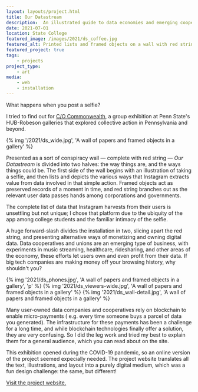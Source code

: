 ```yaml
---
layout: layouts/project.html
title: Our Datastream
description:  An illustrated guide to data economies and emerging cooperatives.
date: 2021-07-01
location: State College
featured_image: /images/2021/ds_coffee.jpg
featured_alt: Printed lists and framed objects on a wall with red string.
featured_project: true
tags: 
    - projects
project_type:
    - art
media: 
    - web
    - installation
---
```


What happens when you post a selfie? 

I tried to find out for [C/O Commonwealth](https://www.collegian.psu.edu/news/campus/c-o-commonwealth-in-penn-states-hub-galleries-brings-focus-to-unjust-systems-of-power/article_d4875d3e-dac7-11eb-8c63-9bfb0b555590.html), a group exhibition at Penn State's HUB-Robeson galleries that explored collective action in Pennsylvania and beyond. 

{% img '/2021/ds_wide.jpg', 'A wall of papers and framed objects in a gallery' %}

Presented as a sort of conspiracy wall — complete with red string — _Our Datastream_ is divided into two halves: the way things are, and the ways things could be. The first side of the wall begins with an illustration of taking a selfie, and then lists and depicts the various ways that Instagram extracts value from data involved in that simple action. Framed objects act as preserved records of a moment in time, and red string branches out as the relevant user data passes hands among corporations and governments. 

The complete list of data that Instagram harvests from their users is unsettling but not unique; I chose that platform due to the ubiquity of the app among college students and the familiar intimacy of the selfie.

A huge forward-slash divides the installation in two, slicing apart the red string, and presenting alternative ways of monetizing and owning digital data. Data cooperatives and unions are an emerging type of business, with experiments in music streaming, healthcare, ridesharing, and other areas of the economy, these efforts let users own and even profit from their data. If big tech companies are making money off your browsing history, why shouldn't you? 

<div class="gallery">
{% img '2021/ds_phones.jpg', 'A wall of papers and framed objects in a gallery', 'p' %}
{% img '2021/ds_viewers-wide.jpg', 'A wall of papers and framed objects in a gallery' %}
{% img '2021/ds_wall-detail.jpg', 'A wall of papers and framed objects in a gallery' %}
</div>

Many user-owned data companies and cooperatives rely on blockchain to enable micro-payments \( e.g. every time someone buys a parcel of data you generated\). The infrastructure for these payments has been a challenge for a long time, and while blockchain technologies finally offer a solution, they are very confusing. So I did the leg work and tried my best to explain them for a general audience, which you can read about on the site. 

This exhibition opened during the COVID-19 pandemic, so an online version of the project seemed expecially needed. The project website translates all the text, illustrations, and layout into a purely digital medium, which was a fun design challenge: the same, but different! 

[Visit the project website.](https://ourdata.stream)